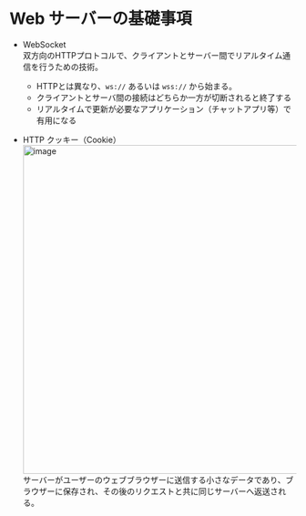 # Web サーバーの基礎事項

- WebSocket<br>
    双方向のHTTPプロトコルで、クライアントとサーバー間でリアルタイム通信を行うための技術。<br>
    
    - HTTPとは異なり、`ws://` あるいは `wss://` から始まる。<br>
    - クライアントとサーバ間の接続はどちらか一方が切断されると終了する<br>
    - リアルタイムで更新が必要なアプリケーション（チャットアプリ等）で有用になる

- HTTP クッキー（Cookie）<br>
    <img width="577" alt="image" src="https://github.com/Yagami360/ai-product-dev-tips/assets/25688193/54f3d0b5-12d0-4c31-b09b-67912ebe3173"><br>
    サーバーがユーザーのウェブブラウザーに送信する小さなデータであり、ブラウザーに保存され、その後のリクエストと共に同じサーバーへ返送される。

